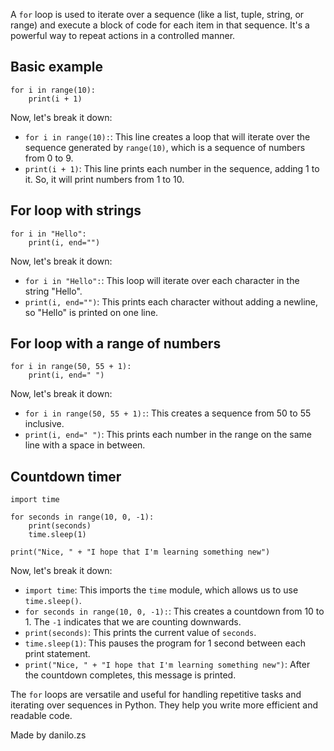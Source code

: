 A `for` loop is used to iterate over a sequence (like a list, tuple, string, or range) and execute a block of code for each item in that sequence. It's a powerful way to repeat actions in a controlled manner.

## Basic example
```
for i in range(10):
    print(i + 1)
```
Now, let's break it down:
- `for i in range(10):`: This line creates a loop that will iterate over the sequence generated by `range(10)`, which is a sequence of numbers from 0 to 9.
- `print(i + 1)`: This line prints each number in the sequence, adding 1 to it. So, it will print numbers from 1 to 10.

## For loop with strings
```
for i in "Hello":
    print(i, end="")
```
Now, let's break it down:
- `for i in "Hello":`: This loop will iterate over each character in the string "Hello".
- `print(i, end="")`: This prints each character without adding a newline, so "Hello" is printed on one line.

## For loop with a range of numbers
```
for i in range(50, 55 + 1):
    print(i, end=" ")
```
Now, let's break it down:
- `for i in range(50, 55 + 1):`: This creates a sequence from 50 to 55 inclusive.
- `print(i, end=" ")`: This prints each number in the range on the same line with a space in between.

## Countdown timer
```
import time

for seconds in range(10, 0, -1):
    print(seconds)
    time.sleep(1)

print("Nice, " + "I hope that I'm learning something new")
```
Now, let's break it down:
- `import time`: This imports the `time` module, which allows us to use `time.sleep()`.
- `for seconds in range(10, 0, -1):`: This creates a countdown from 10 to 1. The `-1` indicates that we are counting downwards.
- `print(seconds)`: This prints the current value of `seconds`.
- `time.sleep(1)`: This pauses the program for 1 second between each print statement.
- `print("Nice, " + "I hope that I'm learning something new")`: After the countdown completes, this message is printed.

The `for` loops are versatile and useful for handling repetitive tasks and iterating over sequences in Python. They help you write more efficient and readable code.

Made by danilo.zs
